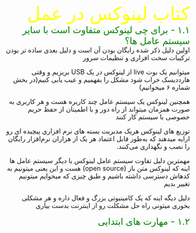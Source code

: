<div dir="rtl" style="font-size:50px; color:yellow">
کتاب لینوکس در عمل
</div>

<div dir="rtl" style="font-size:25px; color:green">
۱.۱ - برای چی لینوکس متفاوت است با سایر سیستم عامل ها؟
</div>


<div dir="rtl" style="font-size:18px">
اولین دلیل ذکر شده رایگان بودن آن است و دلیل بعدی ساده تر بودن ترکیبات سخت افزاری و تنظیمات سرور

میتوانیم یک بوت live از لینوکس در یک USB بریزیم و وقتی هارددیسک خراب شود مشکل را بفهمیم و عیب یابی کنیم(در بخش شماره ۶
میخوانیم)

همچنین لینوکس یک سیستم عامل چند کاربره هست و هر کاربری به صورت همزمان میتواند از راه دور و با اطمینان از حفظ حریم خصوصی
با سیستم کار کنند

توزیع های لینوکس هریک مدیریت بسته های نرم افزاری پیچیده ای رو ارایه میدهند که به‌طور قابل اعتماد هر یک از هزاران
نرم‌افزار رایگان را نصب و نگهداری می‌کنند.

مهمترین دلیل تفاوت سیستم عامل لینوکس با دیگر سیستم عامل ها اینه که لینوکس متن باز (open source) هست و این یعنی میتونیم
به کدهاش دسترسی داشته باشیم و طبق چیزی که میخوایم میتونیم تغییر بدیم

دلیل دیگه اینه که یک کامینیوتی بزرگ و فعال داره و هر مشکلی بخوری میتونی راه حل مشکلت رو از اینترنت بدست بیاری
</div>

<div dir="rtl" style="font-size:25px; color:green">
۱.۲ - مهارت های ابتدایی
</div>

<div dir="rtl" style="font-size:18px">

</div>